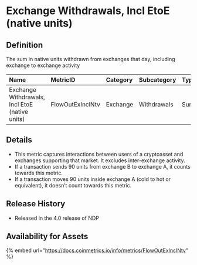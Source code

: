 # Exchange Withdrawals, Incl EtoE \(native units\)

## Definition

The sum in native units withdrawn from exchanges that day, including exchange to exchange activity

| Name | MetricID | Category | Subcategory | Type | Unit | Interval |
| :--- | :--- | :--- | :--- | :--- | :--- | :--- |
| Exchange Withdrawals, Incl EtoE \(native units\) | FlowOutExInclNtv | Exchange | Withdrawals | Sum | Native units | 1 block, 1 day |

## Details

* This metric captures interactions between users of a cryptoasset and exchanges supporting that market. It excludes inter-exchange activity.
* If a transaction sends 90 units from exchange B to exchange A, it counts towards this metric.
* If a transaction moves 90 units inside exchange A \(cold to hot or equivalent\), it doesn’t count towards this metric.

## Release History

* Released in the 4.0 release of NDP

## Availability for Assets

{% embed url="https://docs.coinmetrics.io/info/metrics/FlowOutExInclNtv" %}


